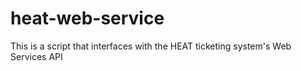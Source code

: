 # heat-web-service
This is a script that interfaces with the HEAT ticketing system's Web Services API
